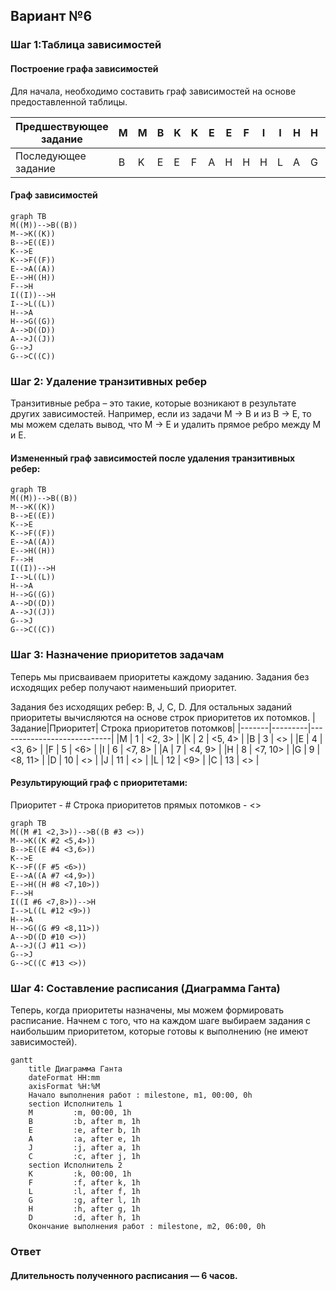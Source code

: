 ## Вариант №6
### Шаг 1:Таблица зависимостей
#### Построение графа зависимостей
Для начала, необходимо составить граф зависимостей на основе предоставленной таблицы.


 
|Предшествующее задание	    |M|	M|	B|	K|	K|	E|	E|	F|	I|	I|	H|	H|	L|	A|	A|	G|	G|	H|
|---------------------------|-|--|---|---|---|---|---|---|---|---|---|---|---|---|---|---|---|---|
|Последующее задание	    |B|	K|	E|	E|	F|	A|	H|	H|	H|	L|	A|	G|	G|	D|	J|	J|	C|	J|
#### Граф зависимостей
 
```mermaid
graph TB
M((M))-->B((B))
M-->K((K))
B-->E((E))
K-->E
K-->F((F))
E-->A((A))
E-->H((H))
F-->H
I((I))-->H
I-->L((L))
H-->A
H-->G((G))
A-->D((D))
A-->J((J))
G-->J
G-->C((C))
```


### Шаг 2: Удаление транзитивных ребер
Транзитивные ребра – это такие, которые возникают в результате других зависимостей. Например, если из задачи M → B и из B → E, то мы можем сделать вывод, что M → E и удалить прямое ребро между M и E.

#### Измененный граф зависимостей после удаления транзитивных ребер:

```mermaid
graph TB
M((M))-->B((B))
M-->K((K))
B-->E((E))
K-->E
K-->F((F))
E-->A((A))
E-->H((H))
F-->H
I((I))-->H
I-->L((L))
H-->A
H-->G((G))
A-->D((D))
A-->J((J))
G-->J
G-->C((C))
```
### Шаг 3: Назначение приоритетов задачам

Теперь мы присваиваем приоритеты каждому заданию. Задания без исходящих ребер получают наименьший приоритет.

Задания без исходящих ребер: B, J, C, D.
Для остальных заданий приоритеты вычисляются на основе строк приоритетов их потомков.
|Задание|Приоритет|	Строка приоритетов потомков|
|-------|---------|----------------------------|
|M	    |   1     |	<2, 3>                     |
|K	    |	2     |	<5, 4>                     |
|B	    |	3     |	<>                         |
|E	    |	4     |	<3, 6>                     |
|F	    |	5     |	<6>                        |
|I	    |	6     |	<7, 8>                     |
|A	    |	7     |	<4, 9>                     |
|H	    |	8     |	<7, 10>                    |
|G	    |	9     |	<8, 11>                    |
|D	    |	10    |	<>                         |
|J	    |	11    |	<>                         |
|L	    |	12    |	<9>                        |
|C	    |	13    |	<>                         |

#### Результирующий граф с приоритетами:
Приоритет - #
Строка приоритетов прямых потомков - <>

```mermaid
graph TB
M((M #1 <2,3>))-->B((B #3 <>))
M-->K((K #2 <5,4>))
B-->E((E #4 <3,6>))
K-->E
K-->F((F #5 <6>))
E-->A((A #7 <4,9>))
E-->H((H #8 <7,10>))
F-->H
I((I #6 <7,8>))-->H
I-->L((L #12 <9>))
H-->A
H-->G((G #9 <8,11>))
A-->D((D #10 <>))
A-->J((J #11 <>))
G-->J
G-->C((C #13 <>))
```
### Шаг 4: Составление расписания (Диаграмма Ганта)
Теперь, когда приоритеты назначены, мы можем формировать расписание. Начнем с того, что на каждом шаге выбираем задания с наибольшим приоритетом, которые готовы к выполнению (не имеют зависимостей).

```mermaid
gantt
    title Диаграмма Ганта
    dateFormat HH:mm    
    axisFormat %H:%M
    Начало выполнения работ : milestone, m1, 00:00, 0h
    section Исполнитель 1
    M         :m, 00:00, 1h
    B         :b, after m, 1h    
    E         :e, after b, 1h    
    A         :a, after e, 1h
    J         :j, after a, 1h
    C         :c, after j, 1h
    section Исполнитель 2
    K         :k, 00:00, 1h
    F         :f, after k, 1h
    L         :l, after f, 1h
    G         :g, after l, 1h
    H         :h, after g, 1h
    D         :d, after h, 1h
    Окончание выполнения работ : milestone, m2, 06:00, 0h
```
### Ответ

#### Длительность полученного расписания — 6 часов.